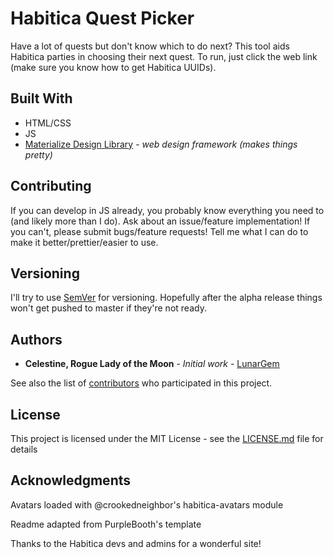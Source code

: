# Habitica Quest Picker

Have a lot of quests but don't know which to do next? This tool aids Habitica parties in choosing their next quest. To run, just click the web link (make sure you know how to get Habitica UUIDs).

## Built With

* HTML/CSS
* JS
* [Materialize Design Library](http://materializecss.com/) - *web design framework (makes things pretty)*

## Contributing

If you can develop in JS already, you probably know everything you need to (and likely more than I do). Ask about an issue/feature implementation! If you can't, please submit bugs/feature requests! Tell me what I can do to make it better/prettier/easier to use.

## Versioning

I'll try to use [SemVer](http://semver.org/) for versioning. Hopefully after the alpha release things won't get pushed to master if they're not ready.

## Authors

* **Celestine, Rogue Lady of the Moon** - *Initial work* - [LunarGem](https://github.com/LunarGem)

See also the list of [contributors](https://github.com/your/project/contributors) who participated in this project.

## License

This project is licensed under the MIT License - see the [LICENSE.md](LICENSE.md) file for details

## Acknowledgments

Avatars loaded with @crookedneighbor's habitica-avatars module

Readme adapted from PurpleBooth's template

Thanks to the Habitica devs and admins for a wonderful site!

